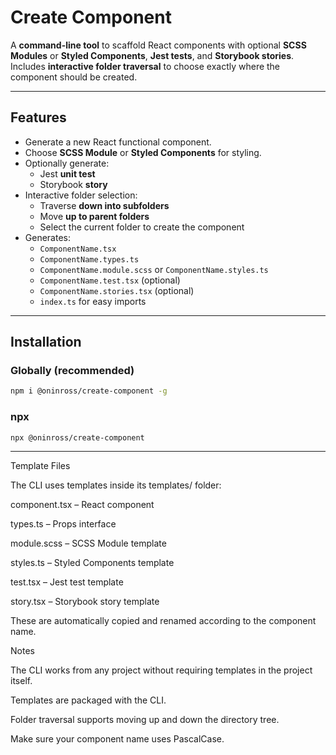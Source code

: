 # Create Component

A **command-line tool** to scaffold React components with optional **SCSS Modules** or **Styled Components**, **Jest tests**, and **Storybook stories**. Includes **interactive folder traversal** to choose exactly where the component should be created.

---

## Features

- Generate a new React functional component.
- Choose **SCSS Module** or **Styled Components** for styling.
- Optionally generate:
  - Jest **unit test**
  - Storybook **story**
- Interactive folder selection:
  - Traverse **down into subfolders**
  - Move **up to parent folders**
  - Select the current folder to create the component
- Generates:
  - `ComponentName.tsx`
  - `ComponentName.types.ts`
  - `ComponentName.module.scss` or `ComponentName.styles.ts`
  - `ComponentName.test.tsx` (optional)
  - `ComponentName.stories.tsx` (optional)
  - `index.ts` for easy imports

---

## Installation

### Globally (recommended)

```bash
npm i @oninross/create-component -g
```

### npx

```bash
npx @oninross/create-component
```

---

Template Files

The CLI uses templates inside its templates/ folder:

component.tsx – React component

types.ts – Props interface

module.scss – SCSS Module template

styles.ts – Styled Components template

test.tsx – Jest test template

story.tsx – Storybook story template

These are automatically copied and renamed according to the component name.

Notes

The CLI works from any project without requiring templates in the project itself.

Templates are packaged with the CLI.

Folder traversal supports moving up and down the directory tree.

Make sure your component name uses PascalCase.
